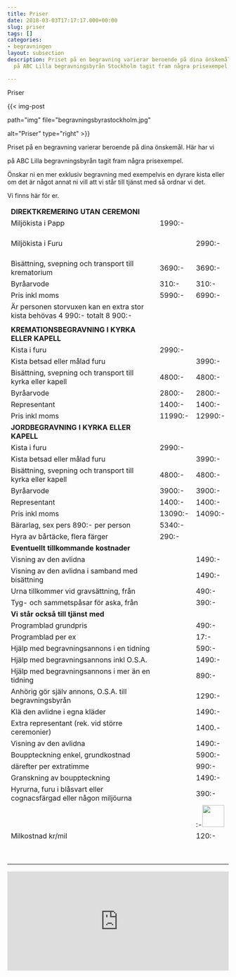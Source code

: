 ```yaml
---
title: Priser
date: 2018-03-03T17:17:17.000+00:00
slug: priser
tags: []
categories:
- begravningen
layout: subsection
description: Priset på en begravning varierar beroende på dina önskemål. Här har vi
  på ABC Lilla begravningsbyrån Stockholm tagit fram några prisexempel.

---
```

Priser

{{< img-post

path="img" file="begravningsbyrastockholm.jpg"

alt="Priser" type="right" >}}

Priset på en begravning varierar beroende på dina önskemål. Här har vi

på ABC Lilla begravningsbyrån tagit fram några prisexempel.

Önskar ni en mer exklusiv begravning med exempelvis en dyrare kista eller om det är något annat ni vill att vi står till tjänst med så ordnar vi det.

Vi finns här för er.

<table class="table">

<thead>

<tr></tr>

</thead>

<tbody>

<tr> <td><strong>DIREKTKREMERING UTAN CEREMONI</strong><br></td> <td></td> <td></td> </tr> <tr> <tr> <td>Miljökista i Papp<br></td> <td class="text-nowrap">1990:-<br></td> <td></td> </tr> <tr> <td><br>Miljökista i Furu<br><br></td> <td></td> <td class="text-nowrap">2990:-<br></td> </tr> <tr> <td>Bisättning, svepning och transport till krematorium<br></td> <td class="text-nowrap">3690:-<br></td> <td class="text-nowrap">3690:-<br></td> </tr> <tr></tr> <tr> <td>Byråarvode<br></td> <td class="text-nowrap">310:-<br></td> <td class="text-nowrap">310:-<br></td> </tr> <tr> <td>Pris inkl moms<br></td> <td class="text-nowrap">5990:-<br></td> <td class="text-nowrap">6990:-<br></td> </tr> <tr> <td>Är personen storvuxen kan en extra stor kista behövas 4 990:- totalt 8 900:-<br></td> <td></td> <td></td> </tr> <tr> <td></td> <td></td> <td></td> </tr> <tr> <td><strong>KREMATIONSBEGRAVNING I KYRKA ELLER KAPELL</strong><br></td> <td></td> <td></td> </tr> <tr> <td>Kista i furu<br></td> <td class="text-nowrap">2990:-<br></td> <td></td> </tr> <tr> <td>Kista betsad eller målad furu<br></td> <td></td> <td class="text-nowrap">3990:-<br></td> </tr> <tr> <td>Bisättning, svepning och transport till kyrka eller kapell<br></td> <td class="text-nowrap">4800:-<br></td> <td class="text-nowrap">4800:-<br></td> </tr> <tr> <td>Byråarvode<br></td> <td class="text-nowrap">2800:-<br></td> <td class="text-nowrap">2800:-<br></td> </tr> <tr> <td>Representant<br></td> <td class="text-nowrap">1400:-</td> <td class="text-nowrap">1400:-</td> </tr> <tr> <td>Pris inkl moms<br></td> <td class="text-nowrap">11990:-<br></td> <td class="text-nowrap">12990:-<br></td> </tr> <tr> <td><strong>JORDBEGRAVNING I KYRKA ELLER KAPELL</strong><br></td> <td></td> <td></td> </tr> <tr> <td>Kista i furu<br></td> <td class="text-nowrap">2990:-<br></td> <td></td> </tr> <tr> <td>Kista betsad eller målad furu<br></td> <td></td> <td class="text-nowrap">3990:-<br></td> </tr> <tr> <td>Bisättning, svepning och transport till kyrka eller kapell<br></td> <td class="text-nowrap">4800:-<br></td> <td class="text-nowrap">4800:-<br></td> </tr> <tr> <td>Byråarvode<br></td> <td class="text-nowrap">3900:-<br></td> <td class="text-nowrap">3900:-<br></td> </tr> <tr> <td>Representant<br></td> <td class="text-nowrap">1400:-<br></td> <td class="text-nowrap">1400:-<br></td> </tr> <tr> <td>Pris inkl moms<br></td> <td class="text-nowrap">13090:-<br></td> <td class="text-nowrap">14090:-<br></td> </tr> <tr> <td>Bärarlag, sex pers 890:- per person<br></td> <td class="text-nowrap">5340:-<br></td> <td></td> </tr> <tr> <td>Hyra av bårtäcke, flera färger<br></td> <td class="text-nowrap">290:-</td> <td></td> </tr> <tr> <td><strong>Eventuellt tillkommande kostnader</strong><br></td> <td></td> <td></td> </tr> <tr> <td>Visning av den avlidna<br></td> <td></td> <td class="text-nowrap">1490:-<br></td> </tr> <tr> <td>Visning av den avlidna i samband med bisättning<br></td> <td></td> <td class="text-nowrap">1490:-<br></td> </tr> <tr> <td>Urna tillkommer vid gravsättning, från<br></td> <td></td> <td class="text-nowrap">490:-<br></td> </tr> <tr> <td>Tyg- och sammetspåsar för aska, från<br></td> <td></td> <td class="text-nowrap">390:-<br></td> </tr> <tr> <td><strong>Vi står också till tjänst med</strong><br></td> <td></td> <td></td> </tr> <tr> <td>Programblad grundpris<br></td> <td></td> <td class="text-nowrap">490:-<br></td> </tr> <tr> <td>Programblad per ex<br></td> <td></td> <td class="text-nowrap">17:-</td> </tr> <tr> <td>Hjälp med begravningsannons i en tidning<br></td> <td></td> <td class="text-nowrap">590:-</td> </tr> <tr> <td>Hjälp med begravningsannons inkl O.S.A.<br></td> <td></td> <td class="text-nowrap">1490:-</td> </tr> <tr> <td>Hjälp med begravningsannons i mer än en tidning<br></td> <td></td> <td class="text-nowrap">890:-</td> </tr> <tr> <td>Anhörig gör själv annons, O.S.A. till begravningsbyrån<br></td> <td></td> <td class="text-nowrap">1290:-</td> </tr> <tr> <td>Klä den avlidne i egna kläder<br></td> <td></td> <td class="text-nowrap">1490:-</td> </tr> <tr> <td>Extra representant (rek. vid större ceremonier)<br></td> <td></td> <td class="text-nowrap">1400.-</td> </tr> <tr> <td>Visning av den avlidna<br></td> <td></td> <td class="text-nowrap">1490:-</td> </tr> <tr> <td>Bouppteckning enkel, grundkostnad<br></td> <td></td> <td class="text-nowrap">5900:-</td> </tr> <tr> <td>därefter per extratimme<br></td> <td></td> <td class="text-nowrap">990:-</td> </tr> <tr> <td>Granskning av bouppteckning<br></td> <td></td> <td class="text-nowrap">1490:-</td> </tr> <tr> <td>Hyrurna, furu i blåsvart eller cognacsfärgad eller någon miljöurna<br></td> <td></td> <td class="text-nowrap">390:-</td> </tr> <tr> <td><br></td> <td></td> <td class="text-nowrap" style="width: 50;height: 50;">:-<img src="/images/bilder/dsc02010_fri.png" style="width: 50;height: 50;"></td> </tr><tr> <td>Milkostnad kr/mil<br></td> <td></td> <td class="text-nowrap">120:-</td> </tr><tr> <td><br></td> <td></td> <td class="text-nowrap" style="width: 50;height: 50;"></td> </tr></tbody> </table><p><iframe style="border: 0; display: block;" src="https://widget.reco.se/v2/widget/1626775?mode=HORIZONTAL_QUOTE" width="100%" height="225" scrolling="no"></iframe></p